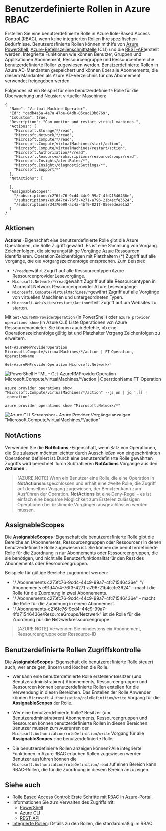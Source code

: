 <properties
    pageTitle="Benutzerdefinierte Rollen in Azure RBAC | Microsoft Azure"
    description="Informationen Sie zum Definieren von benutzerdefinierter Rollen mit Azure Role-Based Access Control für genauere Identitätsmanagement in Azure-Abonnement."
    services="active-directory"
    documentationCenter=""
    authors="kgremban"
    manager="kgremban"
    editor=""/>

<tags
    ms.service="active-directory"
    ms.devlang="na"
    ms.topic="article"
    ms.tgt_pltfrm="na"
    ms.workload="identity"
    ms.date="07/25/2016"
    ms.author="kgremban"/>


# <a name="custom-roles-in-azure-rbac"></a>Benutzerdefinierte Rollen in Azure RBAC


Erstellen Sie eine benutzerdefinierte Rolle in Azure Role-Based Access Control (RBAC), wenn keine integrierten Rollen Ihre spezifischen Bedürfnisse. Benutzerdefinierte Rollen können mithilfe von [Azure PowerShell](role-based-access-control-manage-access-powershell.md), [Azure-Befehlszeilenschnittstelle](role-based-access-control-manage-access-azure-cli.md) (CLI) und die [REST-API](role-based-access-control-manage-access-rest.md)erstellt werden. Integrierte Funktionen wie können Benutzer, Gruppen und Applikationen Abonnement, Ressourcengruppe und Ressourcenbereiche benutzerdefinierte Rollen zugewiesen werden. Benutzerdefinierte Rollen in Azure AD-Mandanten gespeichert und können über alle Abonnements, die diesem Mandanten als Azure AD-Verzeichnis für das Abonnement verwendet freigegeben werden.

Folgendes ist ein Beispiel für eine benutzerdefinierte Rolle für die Überwachung und Neustart virtueller Maschinen:

```
{
  "Name": "Virtual Machine Operator",
  "Id": "cadb4a5a-4e7a-47be-84db-05cad13b6769",
  "IsCustom": true,
  "Description": "Can monitor and restart virtual machines.",
  "Actions": [
    "Microsoft.Storage/*/read",
    "Microsoft.Network/*/read",
    "Microsoft.Compute/*/read",
    "Microsoft.Compute/virtualMachines/start/action",
    "Microsoft.Compute/virtualMachines/restart/action",
    "Microsoft.Authorization/*/read",
    "Microsoft.Resources/subscriptions/resourceGroups/read",
    "Microsoft.Insights/alertRules/*",
    "Microsoft.Insights/diagnosticSettings/*",
    "Microsoft.Support/*"
  ],
  "NotActions": [

  ],
  "AssignableScopes": [
    "/subscriptions/c276fc76-9cd4-44c9-99a7-4fd71546436e",
    "/subscriptions/e91d47c4-76f3-4271-a796-21b4ecfe3624",
    "/subscriptions/34370e90-ac4a-4bf9-821f-85eeedeae1a2"
  ]
}
```
## <a name="actions"></a>Aktionen
**Actions** -Eigenschaft eine benutzerdefinierte Rolle gibt die Azure Operationen, die Rolle Zugriff gewährt. Es ist eine Sammlung von Vorgang Zeichenfolgen, die sicherungsfähige Vorgänge Azure Ressourcen identifizieren. Operation Zeichenfolgen mit Platzhaltern (\*) Zugriff auf alle Vorgänge, die die Vorgangszeichenfolge entsprechen. Zum Beispiel:

-   `*/read`gewährt Zugriff auf alle Ressourcentypen Azure Ressourcenprovider Lesevorgänge.
-   `Microsoft.Network/*/read`gewährt Zugriff auf alle Ressourcentypen in Microsoft.Network Ressourcenprovider Azure Lesevorgänge.
-   `Microsoft.Compute/virtualMachines/*`gewährt Zugriff auf alle Vorgänge von virtuellen Maschinen und untergeordneten Typen.
-   `Microsoft.Web/sites/restart/Action`erteilt Zugriff auf um Websites zu starten.

Mit `Get-AzureRmProviderOperation` (in PowerShell) oder `azure provider operations show` (in Azure CLI) Liste Operationen von Azure Ressourcenanbieter. Sie können auch Befehle, ob eine Operationszeichenfolge gültig ist und Platzhalter Vorgang Zeichenfolgen zu erweitern.

```
Get-AzureRMProviderOperation Microsoft.Compute/virtualMachines/*/action | FT Operation, OperationName

Get-AzureRMProviderOperation Microsoft.Network/*
```

![PowerShell HTML - Get-AzureRMProviderOperation Microsoft.Compute/virtualMachines/*/action | OperationName FT-Operation](./media/role-based-access-control-configure/1-get-azurermprovideroperation-1.png)

```
azure provider operations show "Microsoft.Compute/virtualMachines/*/action" --js on | jq '.[] | .operation'

azure provider operations show "Microsoft.Network/*"
```

![Azure CLI Screenshot - Azure Provider Vorgänge anzeigen "Microsoft.Compute/virtualMachines/\*/action" ](./media/role-based-access-control-configure/1-azure-provider-operations-show.png)

## <a name="notactions"></a>NotActions
Verwenden Sie die **NotActions** -Eigenschaft, wenn Satz von Operationen, die Sie zulassen möchten leichter durch Ausschließen von eingeschränkten Operationen definiert ist. Durch eine benutzerdefinierte Rolle gewährten Zugriffs wird berechnet durch Subtrahieren **NotActions** Vorgänge aus den **Aktionen** .

> [AZURE.NOTE] Wenn ein Benutzer eine Rolle, die eine Operation in **NotActions**ausgeschlossen und erhält eine zweite Rolle, die Zugriff auf denselben Vorgang zugewiesen, der Benutzer kann zum Ausführen der Operation. **NotActions** ist eine Deny-Regel – es ist einfach eine bequeme Möglichkeit zum Erstellen zulässigen Operationen bei bestimmte Vorgängen ausgeschlossen werden müssen.

## <a name="assignablescopes"></a>AssignableScopes
Die **AssignableScopes** -Eigenschaft die benutzerdefinierte Rolle gibt die Bereiche an (Abonnements, Ressourcengruppen oder Ressourcen) in denen benutzerdefinierte Rolle zugewiesen ist. Sie können die benutzerdefinierte Rolle für die Zuordnung in nur Abonnements oder Ressourcengruppen, die sie benötigen, und nicht alle Benutzerfunktionalität für den Rest des Abonnements oder Ressourcengruppen.

Beispiele für gültige Bereiche zugeordnet werden:

-   "/ Abonnements c276fc76-9cd4-44c9-99a7-4fd71546436e", "/ Abonnements e91d47c4-76f3-4271-a796-21b4ecfe3624" - macht die Rolle für die Zuordnung in zwei Abonnements.
-   "/ Abonnements c276fc76-9cd4-44c9-99a7-4fd71546436e" - macht die Rolle für die Zuordnung in einem Abonnement.
-  "/ Abonnements-c276fc76-9cd4-44c9-99a7-4fd71546436e/ResourceGroups/Netzwerk" ist die Rolle für die Zuordnung nur die Netzwerkressourcengruppe.

> [AZURE.NOTE] Verwenden Sie mindestens ein Abonnement, Ressourcengruppe oder Ressource-ID

## <a name="custom-roles-access-control"></a>Benutzerdefinierte Rollen Zugriffskontrolle
Die **AssignableScopes** -Eigenschaft die benutzerdefinierte Rolle steuert auch, wer anzeigen, ändern und löschen die Rolle.

- Wer kann eine benutzerdefinierte Rolle erstellen?
    Besitzer (und Benutzeradministratoren) Abonnements, Ressourcengruppen und Ressourcen können benutzerdefinierte Rollen erstellen für die Verwendung in diesen Bereichen.
    Das Erstellen der Rolle Anwender können `Microsoft.Authorization/roleDefinition/write` Vorgang für die **AssignableScopes** der Rolle.

- Wer eine benutzerdefinierte Rolle?
    Besitzer (und Benutzeradministratoren) Abonnements, Ressourcengruppen und Ressourcen können benutzerdefinierte Rollen in diesen Bereichen. Benutzer müssen zum Ausführen der `Microsoft.Authorization/roleDefinition/write` Vorgang für alle **AssignableScopes** eine benutzerdefinierte Rolle.

- Die benutzerdefinierte Rollen anzeigen können?
    Alle integrierte Funktionen in Azure RBAC erlauben Rollen zugewiesen werden. Benutzer ausführen können die `Microsoft.Authorization/roleDefinition/read` auf einen Bereich kann RBAC-Rollen, die für die Zuordnung in diesem Bereich anzuzeigen.

## <a name="see-also"></a>Siehe auch
- [Rolle Based Access Control](role-based-access-control-configure.md): Erste Schritte mit RBAC in Azure-Portal.
- Informationen Sie zum Verwalten des Zugriffs mit:
    - [PowerShell](role-based-access-control-manage-access-powershell.md)
    - [Azure CLI](role-based-access-control-manage-access-azure-cli.md)
    - [REST-API](role-based-access-control-manage-access-rest.md)
- [Integrierte Rollen](role-based-access-built-in-roles.md): Details zu den Rollen, die standardmäßig im RBAC.
